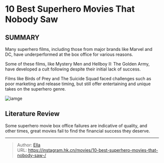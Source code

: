 # 10 Best Superhero Movies That Nobody Saw 


## SUMMARY 


 

Many superhero films, including those from major brands like Marvel and DC, have underperformed at the box office for various reasons.


Some of these films, like Mystery Men and Hellboy II: The Golden Army, have developed a cult following despite their initial lack of success.


Films like Birds of Prey and The Suicide Squad faced challenges such as poor marketing and release timing, but still offer entertaining and unique takes on the superhero genre.
            


![iamge](https://static1.srcdn.com/wordpress/wp-content/uploads/2023/12/superhero-movies-nobody-saw.jpg)

## Literature Review
Some superhero movie box office failures are indicative of quality, and other times, great movies fail to find the financial success they deserve.



---

> Author: [Ella](https://instagram.hk.cn/)  
> URL: https://instagram.hk.cn/movies/10-best-superhero-movies-that-nobody-saw-/  

